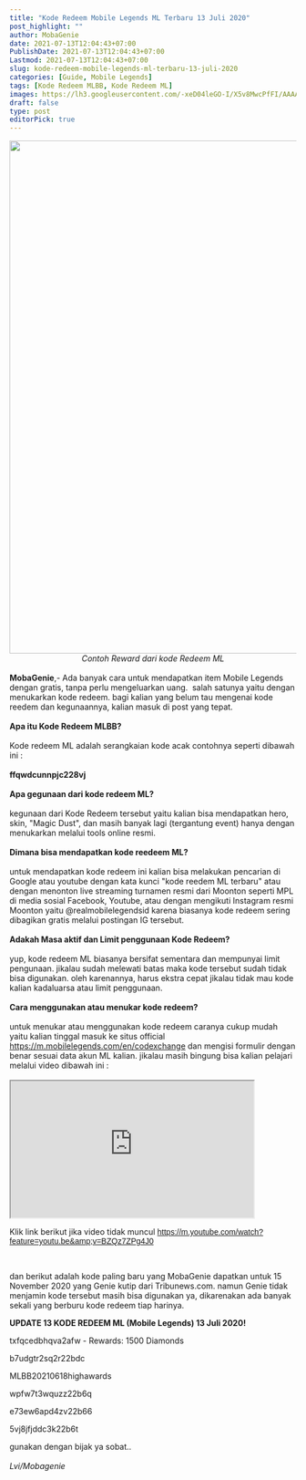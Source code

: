 ```yaml
---
title: "Kode Redeem Mobile Legends ML Terbaru 13 Juli 2020"
post_highlight: ""
author: MobaGenie
date: 2021-07-13T12:04:43+07:00
PublishDate: 2021-07-13T12:04:43+07:00
Lastmod: 2021-07-13T12:04:43+07:00
slug: kode-redeem-mobile-legends-ml-terbaru-13-juli-2020
categories: [Guide, Mobile Legends]
tags: [Kode Redeem MLBB, Kode Redeem ML]
images: https://lh3.googleusercontent.com/-xeD04leGO-I/X5v8MwcPfFI/AAAAAAAABd8/HDca1ajvQ8os59Yp-fAYML8m1KbuydyDQCLcBGAsYHQ/s1600/IMG_ORG_1604057823791.jpeg
draft: false
type: post
editorPick: true
---
```


<div><div text-align: center;"><a href="https://lh3.googleusercontent.com/-xeD04leGO-I/X5v8MwcPfFI/AAAAAAAABd8/HDca1ajvQ8os59Yp-fAYML8m1KbuydyDQCLcBGAsYHQ/s1600/IMG_ORG_1604057823791.jpeg"  ><img  src="https://lh3.googleusercontent.com/-xeD04leGO-I/X5v8MwcPfFI/AAAAAAAABd8/HDca1ajvQ8os59Yp-fAYML8m1KbuydyDQCLcBGAsYHQ/s1600/IMG_ORG_1604057823791.jpeg"  width="1200" height="900"  ></a></div><i><div style="text-align: center;"><i>Contoh Reward dari kode Redeem ML</i></div></i><br>
</div><div><b>MobaGenie</b>,- Ada banyak cara untuk mendapatkan item Mobile Legends dengan gratis, tanpa perlu mengeluarkan uang.&nbsp; salah satunya yaitu dengan menukarkan kode redeem. bagi kalian yang belum tau mengenai kode reedem dan kegunaannya, kalian masuk di post yang tepat.</div><div><br>
</div><div><b>Apa itu Kode Redeem MLBB?</b></div><div><br>
</div><div>Kode redeem ML adalah serangkaian kode acak contohnya seperti dibawah ini :</div><div><br>
</div><div><b>ffqwdcunnpjc228vj</b></div><div><br>
</div><div><b>Apa gegunaan dari kode redeem ML?</b></div><div><br>
</div><div>kegunaan dari Kode Redeem tersebut yaitu kalian bisa mendapatkan hero, skin, "Magic Dust", dan masih banyak lagi (tergantung event) hanya dengan menukarkan melalui tools online resmi.&nbsp;</div><div><br>
</div><div><b>Dimana bisa mendapatkan kode reedeem ML?</b></div><div><br>
</div><div>untuk mendapatkan kode redeem ini kalian bisa melakukan pencarian di Google atau youtube dengan kata kunci "kode reedem ML terbaru" atau dengan menonton live streaming turnamen resmi dari Moonton seperti MPL di media sosial Facebook, Youtube, atau dengan mengikuti Instagram resmi Moonton yaitu @realmobilelegendsid karena biasanya kode redeem sering dibagikan gratis melalui postingan IG tersebut.</div><div><br>
</div><div><b>Adakah Masa aktif dan Limit penggunaan Kode Redeem?</b></div><div><br>
</div><div>yup, kode redeem ML biasanya bersifat sementara dan mempunyai limit pengunaan. jikalau sudah melewati batas maka kode tersebut sudah tidak bisa digunakan. oleh karenannya, harus ekstra cepat jikalau tidak mau kode kalian kadaluarsa atau limit penggunaan.</div><div><br>
</div><div><b>Cara menggunakan atau menukar kode redeem?</b></div><div><br>
</div><div>untuk menukar atau menggunakan kode redeem caranya cukup mudah yaitu kalian tinggal masuk ke situs official <a href="https://m.mobilelegends.com/en/codexchange" title="">https://m.mobilelegends.com/en/codexchange</a> dan mengisi formulir dengan benar sesuai data akun ML kalian. jikalau masih bingung bisa kalian pelajari melalui video dibawah ini :</div><div>&nbsp;</div><div>

<iframe frame scrolling="no" marginheight="0" marginwidth="0" width="427.2" height="240" type="text/html" src="https://www.youtube.com/embed/BZQz7ZPg4J0?autoplay=0&amp;fs=1&amp;iv_load_policy=1&amp;showinfo=0&amp;rel=0&amp;cc_load_policy=1&amp;start=0&amp;end=0&amp;vq=hd720&amp;origin=https://youtubeembedcode.com"><div></div></iframe>

Klik link berikut jika video tidak muncul&nbsp;<span style="font-family: sans-serif;"><a href="https://m.youtube.com/watch?feature=youtu.be&amp;v=BZQz7ZPg4J0" title="">https://m.youtube.com/watch?feature=youtu.be&amp;v=BZQz7ZPg4J0</a></span></div><div><br>
</div><div>dan berikut adalah kode paling baru yang MobaGenie dapatkan untuk 15 November 2020 yang Genie kutip dari Tribunews.com. namun Genie tidak menjamin kode tersebut masih bisa digunakan ya, dikarenakan ada banyak sekali yang berburu kode redeem tiap harinya.

<b>UPDATE 13 KODE REDEEM ML (Mobile Legends) 13 Juli 2020!</b>

txfqcedbhqva2afw - Rewards: 1500 Diamonds

b7udgtr2sq2r22bdc

MLBB20210618highawards

wpfw7t3wquzz22b6q

e73ew6apd4zv22b66

5vj8jfjddc3k22b6t

</div><div>gunakan dengan bijak ya sobat..</div><div><br>
</div><div><i>Lvi/Mobagenie</i></div>





